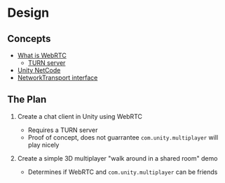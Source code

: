 # Design

## Concepts

- [What is WebRTC](https://medium.com/av-transcode/what-is-webrtc-and-how-to-setup-stun-turn-server-for-webrtc-communication-63314728b9d0)
  - [TURN server](https://webrtc.org/getting-started/turn-server)
- [Unity NetCode](https://docs-multiplayer.unity3d.com/)
- [NetworkTransport interface](https://github.com/Unity-Technologies/com.unity.netcode.gameobjects/blob/develop/com.unity.netcode.gameobjects/Runtime/Transports/NetworkTransport.cs)

## The Plan

1. Create a chat client in Unity using WebRTC

   - Requires a TURN server
   - Proof of concept, does not guarrantee `com.unity.multiplayer` will play nicely

2. Create a simple 3D multiplayer "walk around in a shared room" demo
   - Determines if WebRTC and `com.unity.multiplayer` can be friends
